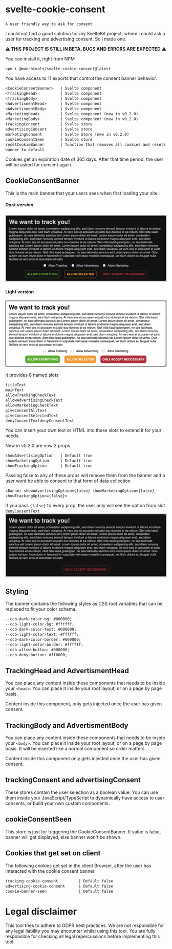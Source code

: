 # svelte-cookie-consent

`A user friendly way to ask for consent`

I could not find a good solution for my SvelteKit project, where i could ask a user for tracking and advertising consent. So i made one.

**⚠️ THIS PROJECT IS STILL IN BETA, BUGS AND ERRORS ARE EXPECTED ⚠️**

You can install it, right from NPM

    npm i @manchtools/svelte-cookie-consent@latest

You have access to 11 exports that control the consent banner behavior.

```
<CookieConsentBanner>   | Svelte component
<TrackingHead>          | Svelte component
<TrackingBody>          | Svelte component
<AdvertismentHead>      | Svelte component
<AdvertismentBody>      | Svelte component
<MarketingHead>         | Svelte component (new in v0.2.0)
<MarketingBody>         | Svelte component (new in v0.2.0)
trackingConsent         | Svelte store
advertisingConsent      | Svelte store
marketingConsent        | Svelte Store (new in v0.2.0)
cookieConsentSeen       | Svelte store
resetCookieBanner       | function that removes all cookies and resets banner to default
```

Cookies get an expiration date of 365 days. After that time period, the user will be asked for consent again.

## CookieConsentBanner

This is the main banner that your users sees when first loading your site.

##### Dark version

![Cookie consent banner for users with dark preference](screenshots/consentBannerv2dark.png)

#### Light version

![Cookie consent banner for users with light preference](screenshots/consentBannerv2light.png)

It provides 8 named slots

```
titleText
mainText
allowTrackingCheckText
allowAdvertisingCheckText
allowMarketingCheckText
giveConsentAllText
giveConsentSelectedText
denyConsentTextdenyConsentText
```

You can insert your own text or HTML into these slots to extend it for your needs.

New in v0.2.0 are now 3 props

```
showAdvertisingOption   | Default true
showMarketingOption     | Default true
showTrackingOption      | Default true
```

Passing false to any of these props will remove them from the banner and a user wont be able to consent to that form of data collection

```
<Banner showAdvertisingOption={false} showMarketingOption={false} showTrackingOption={false}>
```

If you pass `{false}` to every prop, the user only will see the option from slot `denyConsentText`
![Cookie consent banner for users with dark preference and all optional data collection disabled](screenshots/consentBannerOnlyNeccessary.png)

## Styling

The banner contains the following styles as CSS root variables that can be replaced to fit your color schema.

```
--ccb-dark-color-bg: #000000;
--ccb-light-color-bg: #ffffff;
--ccb-dark-color-text: #000000;
--ccb-light-color-text: #ffffff;
--ccb-dark-color-border: #000000;
--ccb-light-color-border: #ffffff;
--ccb-allow-button: #008000;
--ccb-deny-button: #ff0000;
```

## TrackingHead and AdvertismentHead

You can place any content inside these components that needs to be inside your `<head>`.
You can place it inside your root layout, or on a page by page basis.

Content inside this component, only gets injected once the user has given consent.

## TrackingBody and AdvertismentBody

You can place any content inside these components that needs to be inside your `<body>`.
You can place it inside your root layout, or on a page by page basis.
It will be inserted like a normal component so order matters.

Content inside this component only gets injected once the user has given consent.

## trackingConsent and advertisingConsent

These stores contain the user selection as a boolean value.
You can use them inside your JavaScript/TypeScript to dynamically have access to user consents, or build your own custom components.

## cookieConsentSeen

This store is just for triggering the CookieConsentBanner.
If value is false, banner will get displayed, else banner won't be shown.

## Cookies that get set on client

The following cookies get set in the client Browser, after the user has interacted with the cookie consent banner.

```
tracking-cookie-consent         | Default false
advertising-cookie-consent      | Default false
cookie-banner-seen              | Default false
```

# Legal disclaimer

This tool tries to adhere to GDPR best practices. We are not responsible for any legal liability you may encounter whilst using this tool. You are fully responsible for checking all legal repercussions before implementing this tool

